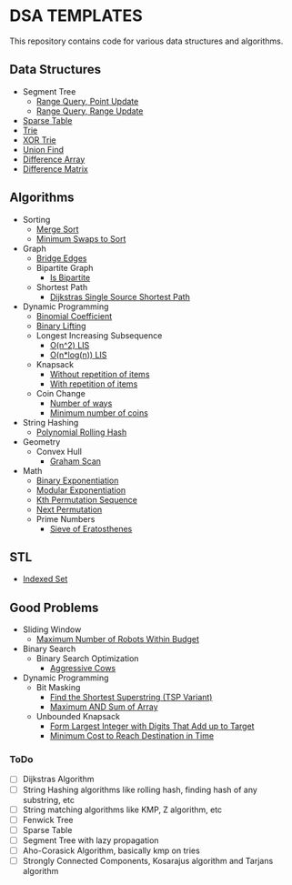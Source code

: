 # DSA TEMPLATES
This repository contains code for various data structures and algorithms.

## Data Structures
* Segment Tree
    * [Range Query, Point Update](https://github.com/Rahul-7323/cpp-dsa-templates/blob/main/data-structures/segment-tree/range_query_point_update.cpp)
    * [Range Query, Range Update](https://github.com/Rahul-7323/cpp-dsa-templates/blob/main/data-structures/segment-tree/range_query_range_update.cpp)
* [Sparse Table](https://github.com/Rahul-7323/dsa-templates/blob/main/data-structures/sparse-table/SparseTable.cpp)
* [Trie](https://github.com/Rahul-7323/cpp-dsa-templates/blob/main/data-structures/trie/Trie.cpp)
* [XOR Trie](https://github.com/Rahul-7323/cpp-dsa-templates/blob/main/data-structures/xor-trie/XorTrie.cpp)
* [Union Find](https://github.com/Rahul-7323/cpp-dsa-templates/blob/main/data-structures/union-find/UnionFind.cpp)
* [Difference Array](https://github.com/Rahul-7323/cpp-dsa-templates/blob/main/data-structures/difference-array/DiffArray.cpp)
* [Difference Matrix](https://github.com/Rahul-7323/cpp-dsa-templates/blob/main/data-structures/difference-matrix/DiffMatrix.cpp)

## Algorithms
* Sorting
	* [Merge Sort](https://github.com/Rahul-7323/cpp-dsa-templates/blob/main/algorithms/sorting/merge-sort/mergeSort.cpp)
	* [Minimum Swaps to Sort](https://github.com/Rahul-7323/cpp-dsa-templates/blob/main/algorithms/sorting/minimum-swaps-to-sort/minSwaps.cpp)
* Graph
    * [Bridge Edges](https://github.com/Rahul-7323/dsa-templates/blob/main/algorithms/graph/bridge-edges/bridgeEdges.cpp)
	* Bipartite Graph
		* [Is Bipartite](https://github.com/Rahul-7323/dsa-templates/blob/main/algorithms/graph/bipartite-graph/is-bipartite/isBipartite.cpp)
	* Shortest Path
		* [Dijkstras Single Source Shortest Path](https://github.com/Rahul-7323/dsa-templates/blob/main/algorithms/graph/shortest-path/dijkstras-single-source-shortest-path/dijkstras.cpp)
* Dynamic Programming
	* [Binomial Coefficient](https://github.com/Rahul-7323/dsa-templates/blob/main/algorithms/dynamic-programming/binomial-coefficient/nCr.cpp)
	* [Binary Lifting](https://github.com/Rahul-7323/cpp-dsa-templates/blob/main/algorithms/dynamic-programming/binary-lifting/TreeAncestor.cpp)
    * Longest Increasing Subsequence
        * [O(n^2) LIS](https://github.com/Rahul-7323/dsa-templates/blob/main/algorithms/dynamic-programming/longest-increasing-subsequence/lis_n_squared.cpp)
        * [O(n*log(n)) LIS](https://github.com/Rahul-7323/dsa-templates/blob/main/algorithms/dynamic-programming/longest-increasing-subsequence/lis_n_log_n.cpp)
    * Knapsack
        * [Without repetition of items](https://github.com/Rahul-7323/dsa-templates/blob/main/algorithms/dynamic-programming/knapsack/knapsack.cpp)
        * [With repetition of items](https://github.com/Rahul-7323/dsa-templates/blob/main/algorithms/dynamic-programming/knapsack/unbounded_knapsack.cpp)
    * Coin Change
        * [Number of ways](https://github.com/Rahul-7323/dsa-templates/blob/main/algorithms/dynamic-programming/coin-change/numberOfWays.cpp)
        * [Minimum number of coins](https://github.com/Rahul-7323/dsa-templates/blob/main/algorithms/dynamic-programming/coin-change/minCoins.cpp)
* String Hashing
	* [Polynomial Rolling Hash](https://github.com/Rahul-7323/dsa-templates/blob/main/algorithms/string-hashing/polynomial-rolling-hash/PolyRollingHash.py)
* Geometry
	* Convex Hull
		* [Graham Scan](https://github.com/Rahul-7323/dsa-templates/blob/main/algorithms/geometry/convex-hull/graham-scan/grahamScan.cpp)
* Math
    * [Binary Exponentiation](https://github.com/Rahul-7323/dsa-templates/blob/main/algorithms/math/binary-exponentiation/binpow.cpp)
    * [Modular Exponentiation](https://github.com/Rahul-7323/dsa-templates/blob/main/algorithms/math/modular-exponentiation/modpow.cpp)
    * [Kth Permutation Sequence](https://github.com/Rahul-7323/dsa-templates/blob/main/algorithms/math/kth-permutation-sequence-of-first-n-natural-numbers/getPermutation.cpp)
    * [Next Permutation](https://github.com/Rahul-7323/dsa-templates/blob/main/algorithms/math/next-permutation/nextPermutation.cpp)
    * Prime Numbers
        * [Sieve of Eratosthenes](https://github.com/Rahul-7323/dsa-templates/blob/main/algorithms/math/prime-numbers/sieve-of-eratosthenes/sieveOfEratosthenes.cpp)

## STL
* [Indexed Set](https://github.com/Rahul-7323/dsa-templates/blob/main/stl/indexed-set/indexed_set.cpp)

## Good Problems
* Sliding Window
    * [Maximum Number of Robots Within Budget](https://github.com/Rahul-7323/dsa-templates/blob/main/good-problems/sliding-window/maximum-number-of-robots-within-budget/maximumRobots.cpp)
* Binary Search
	* Binary Search Optimization
		* [Aggressive Cows](https://github.com/Rahul-7323/dsa-templates/blob/main/good-problems/binary-search/binary-search-optimization/aggressiveCows.cpp)
* Dynamic Programming
	* Bit Masking
		* [Find the Shortest Superstring (TSP Variant)](https://github.com/Rahul-7323/dsa-templates/blob/main/good-problems/dynamic-programming/bit-masking/find-the-shortest-superstring_tsp-variant/shortestSuperstring.cpp)
		* [Maximum AND Sum of Array](https://github.com/Rahul-7323/dsa-templates/blob/main/good-problems/dynamic-programming/bit-masking/maximum-AND-sum-of-array/maximumANDSum.cpp)
	* Unbounded Knapsack
		* [Form Largest Integer with Digits That Add up to Target](https://github.com/Rahul-7323/dsa-templates/blob/main/good-problems/dynamic-programming/unbounded-knapsack/form-largest-integer-with-digits-that-add-up-to-target/largestNumber.cpp)
		* [Minimum Cost to Reach Destination in Time](https://github.com/Rahul-7323/dsa-templates/blob/main/good-problems/dynamic-programming/unbounded-knapsack/minimum-cost-to-reach-destination-in-time/minCost.cpp)

### ToDo

- [ ] Dijkstras Algorithm
- [ ] String Hashing algorithms like rolling hash, finding hash of any substring, etc
- [ ] String matching algorithms like KMP, Z algorithm, etc
- [ ] Fenwick Tree
- [ ] Sparse Table
- [ ] Segment Tree with lazy propagation
- [ ] Aho-Corasick Algorithm, basically kmp on tries
- [ ] Strongly Connected Components, Kosarajus algorithm and Tarjans algorithm
